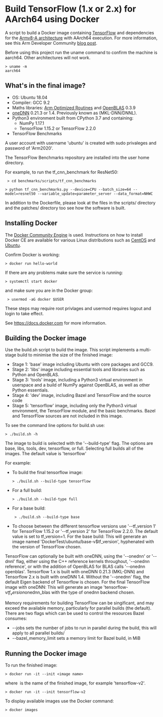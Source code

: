 # Build TensorFlow (1.x or 2.x) for AArch64 using Docker

A script to build a Docker image containing [TensorFlow](https://www.tensorflow.org/) and dependencies for the [Armv8-A architecture](https://developer.arm.com/architectures/cpu-architecture/a-profile) with AArch64 execution.
For more information, see this Arm Developer Community [blog post](https://community.arm.com/developer/tools-software/tools/b/tools-software-ides-blog/posts/aarch64-docker-images-for-pytorch-and-tensorflow).

Before using this project run the uname command to confirm the machine is aarch64. Other architectures will not work.

```
> uname -m
aarch64
```


## What's in the final image?
  * OS: Ubuntu 18.04
  * Compiler: GCC 9.2
  * Maths libraries: [Arm Optimized Routines](https://github.com/ARM-software/optimized-routines) and [OpenBLAS](https://www.openblas.net/) 0.3.9
  * [oneDNN](https://github.com/oneapi-src/oneDNN) 0.21.3 or 1.4. Previously known as (MKL-DNN/DNNL).
  * Python3 environment built from CPython 3.7 and containing:
    - NumPy 1.17.1
    - TensorFlow 1.15.2 or TensorFlow 2.2.0
  * TensorFlow Benchmarks

A user account with username 'ubuntu' is created with sudo privaleges and password of 'Arm2020'.

The TensorFlow Benchmarks repository are installed into the user home directory.

For example, to run the tf_cnn_benchmark for ResNet50:

``` > cd benchmarks/scripts/tf_cnn_benchmarks```

``` > python tf_cnn_benchmarks.py --device=CPU --batch_size=64 --model=resnet50 --variable_update=parameter_server --data_format=NHWC ```

In addition to the Dockerfile, please look at the files in the scripts/ directory and the patches/ directory too see how the software is built.


## Installing Docker
The [Docker Community Engine](https://docs.docker.com/install/) is used. Instructions on how to install Docker CE are available for various Linux distributions such as [CentOS](https://docs.docker.com/install/linux/docker-ce/centos/) and [Ubuntu](https://docs.docker.com/install/linux/docker-ce/ubuntu/).

Confirm Docker is working:

``` > docker run hello-world ```

If there are any problems make sure the service is running:

``` > systemctl start docker ```

and make sure you are in the Docker group:

```  > usermod -aG docker $USER ```

These steps may require root privlages and usermod requires logout and login to take effect.

See https://docs.docker.com for more information.


## Building the Docker image
Use the build.sh script to build the image. This script implements a multi-stage build to minimise the size of the finished image:
  * Stage 1: 'base' image including Ubuntu with core packages and GCC9.
  * Stage 2: 'libs' image including essential tools and libraries such as Python and OpenBLAS.
  * Stage 3: 'tools' image, including a Python3 virtual environment in userspace and a build of NumPy against OpenBLAS, as well as other Python essentials.
  * Stage 4: 'dev' image, including Bazel and TensorFlow and the source code
  * Stage 5: 'tensorflow' image, including only the Python3 virtual environment, the TensorFlow module, and the basic benchmarks. Bazel and TensorFlow sources are not included in this image.

To see the command line options for build.sh use:

``` > ./build.sh -h ```

The image to build is selected with the '--build-type' flag. The options are base, libs, tools, dev, tensorflow, or full. Selecting full builds all of the images. The default value is 'tensorflow'


For example:
  * To build the final tensorflow image:

    ``` > ./build.sh --build-type tensorflow ```

  * For a full build:

    ``` > ./build.sh --build-type full ```

  * For a base build:

    ```  > ./build.sh --build-type base ```

  * To choose between the different tensorflow versions use '--tf_version 1' for TensorFlow 1.15.2 or '--tf_version 2' for TensorFlow 2.2.0. The default value is set to tf_version=1.
    For the base build: This will generate an image named 'DockerTest/ubuntu/base-v$tf_version', hyphenated with the version of TensorFlow chosen.

TensorFlow can optionally be built with oneDNN, using the '--onednn' or '--dnnl' flag, either using the C++ reference kernels throughout,
'--onednn reference', or with the addition of OpenBLAS for BLAS calls '--onednn openblas'. Tensorflow 1.x is built with oneDNN 0.21.3 (MKL-DNN) and Tensorflow 2.x is built with oneDNN 1.4.
Without the '--onednn' flag, the default Eigen backend of Tensorflow is chosen. For the final TensorFlow image with oneDNN: This will generate an image 'tensorflow-v$tf_version$onednn_blas with the type of onednn backend chosen.

Memory requirements for building TensorFlow can be singificant, and may exceed the available
memory, particularly for parallel builds (the default). There are two flags which can be used to
control the resources Bazel consumes:

  * --jobs sets the number of jobs to run in parallel during the build, this will apply to all parallel builds/
  * --bazel_memory_limit sets a memory limit for Bazel build, in MiB

## Running the Docker image
To run the finished image:

  ``` > docker run -it --init <image name> ```

where <image name> is the name of the finished image, for example 'tensorflow-v2'.

  ``` > docker run -it --init tensorflow-v2 ```

To display available images use the Docker command:

  ``` > docker images ```


